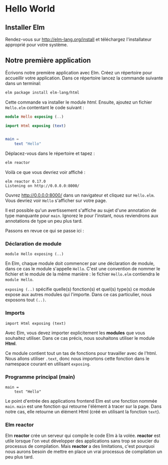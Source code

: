 # Hello World

## Installer Elm

Rendez-vous sur <http://elm-lang.org/install> et téléchargez l'installateur approprié pour votre système.

## Notre première application

Écrivons notre première application avec Elm. Créez un répertoire pour accueillir votre application. Dans ce répertoire lancez la commande suivante dans un terminal:

```bash
elm package install elm-lang/html
```

Cette commande va installer le module _html_. Ensuite, ajoutez un fichier `Hello.elm` contentant le code suivant :

```elm
module Hello exposing (..)

import Html exposing (text)


main =
    text "Hello"
```

Déplacez-vous dans le répertoire et tapez :

```bash
elm reactor
```

Voilà ce que vous devriez voir affiché :

```
elm reactor 0.17.0
Listening on http://0.0.0.0:8000/
```

Ouvrez <http://0.0.0.0:8000/>  dans un navigateur et cliquez sur `Hello.elm`. Vous devriez voir `Hello` s'afficher sur votre page.

Il est possible qu'un avertissement s'affiche au sujet d'une annotation de type manquante pour `main`. Ignorez le pour l'instant, nous reviendrons aux annotations de type un peu plus tard.

Passons en revue ce qui se passe ici :

### Déclaration de module

```
module Hello exposing (..)
```

En Elm, chaque module doit commencer par une déclaration de module, dans ce cas le module s'appelle `Hello`. C'est une convention de nommer le fichier et le module de la même manière : le fichier `Hello.elm` contiendra le `module Hello`.

`exposing (..)` spécifie quelle(s) fonction(s) et quel(s) type(s) ce module expose aux autres modules qui l'importe. Dans ce cas particulier, nous exposons tout `(..)`.

### Imports

```
import Html exposing (text)
```

Avec Elm, vous devez importer explicitement les __modules__ que vous souhaitez utiliser. Dans ce cas précis, nous souhaitons utiliser le module __Html__.

Ce module contient tout un tas de fonctions pour travailler avec de l'html. Nous allons utiliser `.text`, donc nous importons cette fonction dans le namespace courant en utilisant `exposing`.

### Programme principal (main)

```
main =
    text "Hello"
```
Le point d'entrée des applications frontend Elm est une fonction nommée `main`. `main` est une fonction qui retourne l'élément à tracer sur la page. Dans notre cas, elle retourne un élément Html (créé en utilisant la fonction `text`).


### Elm reactor

Elm __reactor__ crée un serveur qui compile le code Elm à la volée. __reactor__ est utile lorsque l'on veut développer des applications sans trop se soucier du processus de compilation. Mais __reactor__ a des limitations, c'est pourquoi nous aurons besoin de mettre en place un vrai processus de compilation un peu plus tard. 
